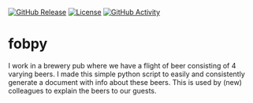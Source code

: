 [![GitHub Release][releases-shield]][releases]
[![License][license-shield]](LICENSE)
[![GitHub Activity][commits-shield]][commits]

# fobpy
I work in a brewery pub where we have a flight of beer consisting of 4 varying beers.
I made this simple python script to easily and consistently generate a document with info about these beers. This is used by (new) colleagues to explain the beers to our guests. 

[commits-shield]: https://img.shields.io/github/commit-activity/y/vinsjenzo/fobpy.svg?style=for-the-badge
[commits]: https://github.com/vinsjenzo/fobpy/commits/master
[license-shield]: https://img.shields.io/github/license/vinsjenzo/fobpy.svg?style=for-the-badge
[releases-shield]: https://img.shields.io/github/release/vinsjenzo/fobpy.svg?style=for-the-badge
[releases]: https://github.com/vinsjenzo/fobpy/releases